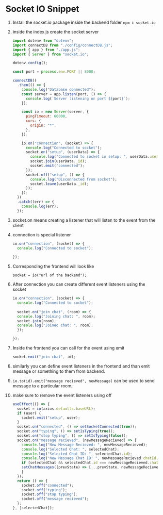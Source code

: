 # Socket IO Snippet

1. Install the socket.io package inside the backend folder `npm i socket.io`

2. inside the index.js create the socket server

    ```javascript
    import dotenv from "dotenv";
    import connectDB from "./config/connectDB.js";
    import { app } from "./app.js";
    import { Server } from "socket.io";

    dotenv.config();

    const port = process.env.PORT || 8000;

    connectDB()
      .then(() => {
        console.log("Database connected");
        const server = app.listen(port, () => {
          console.log(`Server listening on port ${port}`);
        });

        const io = new Server(server, {
          pingTimeout: 60000,
          cors: {
            origin: "*",
          },
        });

        io.on("connection", (socket) => {
          console.log("Connected to socket");
          socket.on("setup", (userData) => {
            console.log("Connected to socket in setup: ", userData.username);
            socket.join(userData._id);
            socket.emit("connected");
          });
          socket.off("setup", () => {
            console.log("Disconnected from socket");
            socket.leave(userData._id);
          });
        });
      })
      .catch((err) => {
        console.log(err);
      });

    ```

3. socket.on means creating a listener that will listen to the event from the client

4. connection is special listener

    ```javascript
    io.on("connection", (socket) => {
      console.log("Connected to socket");
      
    });
    ```

5. Corresponding the frontend will look like

    ```javscript
    socket = io("url of the backend");
    ```

6. After connection you can create different event listeners using the socket

    ```javascript
    io.on("connection", (socket) => {
      console.log("Connected to socket");
      
      socket.on("join chat", (room) => {
      console.log("Joining chat: ", room);
      socket.join(room);
      console.log("Joined chat: ", room);
      });

    });
    ```

7. Inside the frontend you can call for the event using emit

    ```javascript
    socket.emit("join chat", id);
    ```

8. similarly you can define event listeners in the frontend and than emit message or something to them from backend.
9. `io.to(id).emit("message recieved", newMessage)` can be used to send message to a particular room;

10. make sure to remove the event listeners using off

    ```javascript
    useEffect(() => {
      socket = io(axios.defaults.baseURL);
      if (user) {
        socket.emit("setup", user);
      }
      socket.on("connected", () => setSocketConnected(true));
      socket.on("typing", () => setIsTyping(true));
      socket.on("stop typing", () => setIsTyping(false));
      socket.on("message recieved", (newMessageRecieved) => {
        console.log("New Message Recieved: ", newMessageRecieved);
        console.log("Selected Chat: ", selectedChat);
        console.log("Selected Chat ID: ", selectedChat.id);
        console.log("New Message Chat ID: ", newMessageRecieved.chatId._id);
        if (selectedChat && selectedChat.id === newMessageRecieved.chatId._id) {
        setChatMessages((prevState) => [...prevState, newMessageRecieved]);
        }
      });
      return () => {
        socket.off("connected");
        socket.off("typing");
        socket.off("stop typing");
        socket.off("message recieved");
      };
    }, [selectedChat]);
    ```

